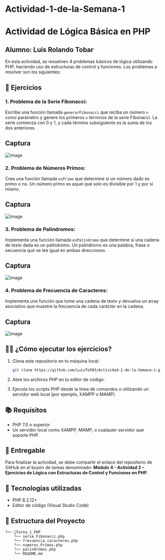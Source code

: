 # Actividad-1-de-la-Semana-1
# Actividad de Lógica Básica en PHP

## Alumno: Luis Rolando Tobar

En esta actividad, se resuelven 4 problemas básicos de lógica utilizando PHP, haciendo uso de estructuras de control y funciones. Los problemas a resolver son los siguientes:

## 📝 Ejercicios

### 1. **Problema de la Serie Fibonacci**:
Escribe una función llamada `generarFibonacci` que reciba un número `n` como parámetro y genere los primeros `n` términos de la serie Fibonacci. La serie comienza con 0 y 1, y cada término subsiguiente es la suma de los dos anteriores.
## Captura
![image](https://github.com/user-attachments/assets/c86118f7-bacb-421f-8dc7-52b6d4b16fd3)



### 2. **Problema de Números Primos**:
Crea una función llamada `esPrimo` que determine si un número dado es primo o no. Un número primo es aquel que solo es divisible por 1 y por sí mismo.
## Captura
![image](https://github.com/user-attachments/assets/3bfc7738-2262-4dcd-928b-4fd3b4b3ef45)


### 3. **Problema de Palíndromos**:
Implementa una función llamada `esPalindromo` que determine si una cadena de texto dada es un palíndromo. Un palíndromo es una palabra, frase o secuencia que se lee igual en ambas direcciones.
## Captura
![image](https://github.com/user-attachments/assets/9f645f8a-3521-4b33-89dc-8b7138d8ca0a)


### 4. **Problema de Frecuencia de Caracteres**:
Implementa una función que tome una cadena de texto y devuelva un array asociativo que muestre la frecuencia de cada carácter en la cadena.
## Captura
![image](https://github.com/user-attachments/assets/4bc78215-56c0-4146-8515-f75b044837b5)


## 🧑‍💻 ¿Cómo ejecutar los ejercicios?

1. Clona este repositorio en tu máquina local:

    ```bash
    git clone https://github.com/LuisTo503/Actividad-1-de-la-Semana-1.git
    ```

2. Abre los archivos PHP en tu editor de código.

3. Ejecuta los scripts PHP desde la línea de comandos o utilizando un servidor web local (por ejemplo, XAMPP o MAMP).

## 📚 Requisitos

- PHP 7.0 o superior
- Un servidor local como XAMPP, MAMP, o cualquier servidor que soporte PHP.

## 📍 Entregable

Para finalizar la actividad, se debe compartir el enlace del repositorio de GitHub en el buzón de tareas denominado: **Módulo 4 - Actividad 2 – Ejercicios de Lógica con Estructuras de Control y Funciones en PHP**.

## 🚀 Tecnologías utilizadas

- PHP 8.2.12+
- Editor de código (Visual Studio Code)

## 📂 Estructura del Proyecto
    └── 📁Tarea_1_PHP
        └── serie_Fibonacci.php
        └── frecuencia_caracteres.php
        └── numeros_Primos.php
        └── palindromos.php
        └── README.md
